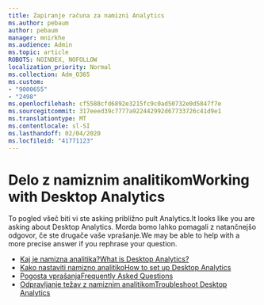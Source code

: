 ```yaml
---
title: Zapiranje računa za namizni Analytics
ms.author: pebaum
author: pebaum
manager: mnirkhe
ms.audience: Admin
ms.topic: article
ROBOTS: NOINDEX, NOFOLLOW
localization_priority: Normal
ms.collection: Adm_O365
ms.custom:
- "9000655"
- "2498"
ms.openlocfilehash: cf5588cfd6892e3215fc9c0ad50732e0d5847f7e
ms.sourcegitcommit: 317eeed39c7777a922442992d67733726c41d9e1
ms.translationtype: MT
ms.contentlocale: sl-SI
ms.lasthandoff: 02/04/2020
ms.locfileid: "41771123"
---
```

# <a name="working-with-desktop-analytics"></a><span data-ttu-id="1fbd2-102">Delo z namiznim analitikom</span><span class="sxs-lookup"><span data-stu-id="1fbd2-102">Working with Desktop Analytics</span></span>

<span data-ttu-id="1fbd2-103">To pogled všeč biti vi ste asking približno pult Analytics.</span><span class="sxs-lookup"><span data-stu-id="1fbd2-103">It looks like you are asking about Desktop Analytics.</span></span> <span data-ttu-id="1fbd2-104">Morda bomo lahko pomagali z natančnejšo odgovor, če ste drugače vaše vprašanje.</span><span class="sxs-lookup"><span data-stu-id="1fbd2-104">We may be able to help with a more precise answer if you rephrase your question.</span></span>

- [<span data-ttu-id="1fbd2-105">Kaj je namizna analitika?</span><span class="sxs-lookup"><span data-stu-id="1fbd2-105">What is Desktop Analytics?</span></span>](https://docs.microsoft.com/configmgr/desktop-analytics/overview)
- [<span data-ttu-id="1fbd2-106">Kako nastaviti namizno analitiko</span><span class="sxs-lookup"><span data-stu-id="1fbd2-106">How to set up Desktop Analytics</span></span>](https://docs.microsoft.com/configmgr/desktop-analytics/set-up)
- [<span data-ttu-id="1fbd2-107">Pogosta vprašanja</span><span class="sxs-lookup"><span data-stu-id="1fbd2-107">Frequently Asked Questions</span></span>](https://docs.microsoft.com/configmgr/desktop-analytics/faq)
- [<span data-ttu-id="1fbd2-108">Odpravljanje težav z namiznim analitikom</span><span class="sxs-lookup"><span data-stu-id="1fbd2-108">Troubleshoot Desktop Analytics</span></span>](https://docs.microsoft.com/configmgr/desktop-analytics/troubleshooting)